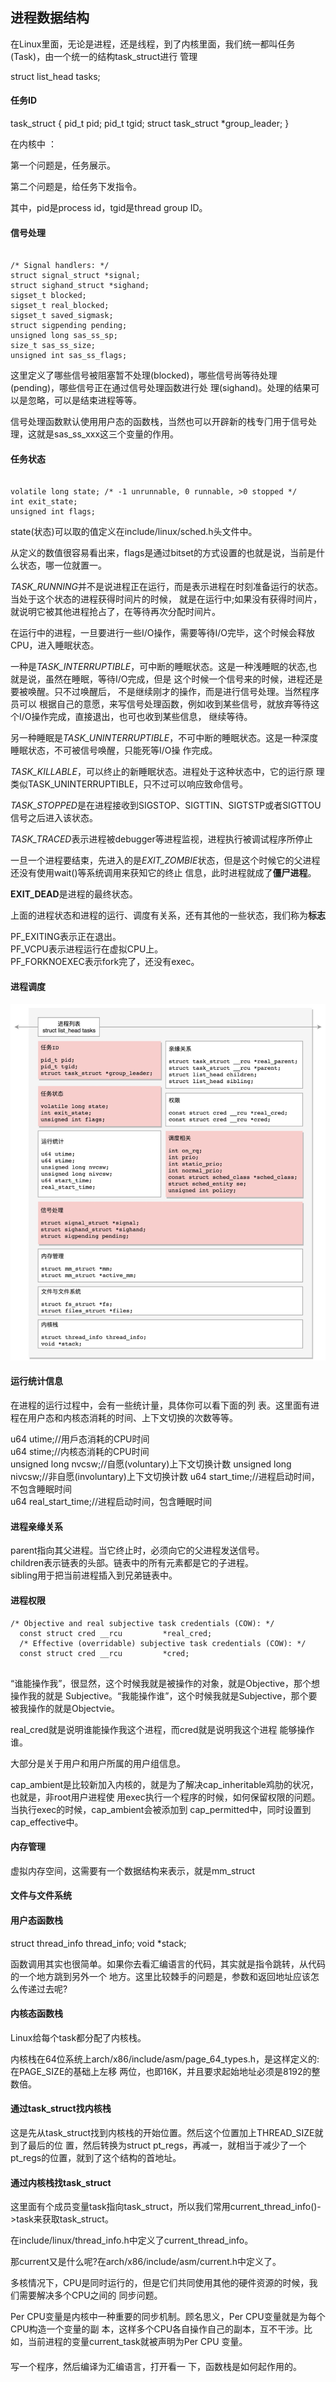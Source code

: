 ## 进程数据结构

在Linux里面，无论是进程，还是线程，到了内核里面，我们统一都叫任务(Task)，由一个统一的结构task_struct进行 管理    

struct list_head tasks;  

#### 任务ID 

task_struct {
    pid_t pid;
    pid_t tgid;
    struct task_struct *group_leader;
}


在内核中  ：

第一个问题是，任务展示。  

第二个问题是，给任务下发指令。  

其中，pid是process id，tgid是thread group ID。   


####  信号处理  

```` 

/* Signal handlers: */
struct signal_struct *signal; 
struct sighand_struct *sighand; 
sigset_t blocked;
sigset_t real_blocked; 
sigset_t saved_sigmask;
struct sigpending pending; 
unsigned long sas_ss_sp; 
size_t sas_ss_size;
unsigned int sas_ss_flags;

````

这里定义了哪些信号被阻塞暂不处理(blocked)，哪些信号尚等待处理(pending)，哪些信号正在通过信号处理函数进行处 理(sighand)。处理的结果可以是忽略，可以是结束进程等等。

信号处理函数默认使用用户态的函数栈，当然也可以开辟新的栈专⻔用于信号处理，这就是sas_ss_xxx这三个变量的作用。  


#### 任务状态 

```  

volatile long state; /* -1 unrunnable, 0 runnable, >0 stopped */ 
int exit_state;
unsigned int flags;

```


state(状态)可以取的值定义在include/linux/sched.h头文件中。   

从定义的数值很容易看出来，flags是通过bitset的方式设置的也就是说，当前是什么状态，哪一位就置一。   


*TASK_RUNNING*并不是说进程正在运行，而是表示进程在时刻准备运行的状态。当处于这个状态的进程获得时间片的时候， 就是在运行中;如果没有获得时间片，就说明它被其他进程抢占了，在等待再次分配时间片。  

在运行中的进程，一旦要进行一些I/O操作，需要等待I/O完毕，这个时候会释放CPU，进入睡眠状态。  

一种是*TASK_INTERRUPTIBLE*，可中断的睡眠状态。这是一种浅睡眠的状态,也就是说，虽然在睡眠，等待I/O完成，但是 这个时候一个信号来的时候，进程还是要被唤醒。只不过唤醒后，
不是继续刚才的操作，而是进行信号处理。当然程序员可以 根据自己的意愿，来写信号处理函数，例如收到某些信号，就放弃等待这个I/O操作完成，直接退出，也可也收到某些信息， 继续等待。     


另一种睡眠是*TASK_UNINTERRUPTIBLE*，不可中断的睡眠状态。这是一种深度睡眠状态，不可被信号唤醒，只能死等I/O操 作完成。    


_TASK_KILLABLE_，可以终止的新睡眠状态。进程处于这种状态中，它的运行原 理类似TASK_UNINTERRUPTIBLE，只不过可以响应致命信号。  


*TASK_STOPPED*是在进程接收到SIGSTOP、SIGTTIN、SIGTSTP或者SIGTTOU信号之后进入该状态。  

*TASK_TRACED*表示进程被debugger等进程监视，进程执行被调试程序所停止  

一旦一个进程要结束，先进入的是*EXIT_ZOMBIE*状态，但是这个时候它的父进程还没有使用wait()等系统调用来获知它的终止 信息，此时进程就成了**僵尸进程**。 


**EXIT_DEAD**是进程的最终状态。

上面的进程状态和进程的运行、调度有关系，还有其他的一些状态，我们称为**标志**   

PF_EXITING表示正在退出。  
PF_VCPU表示进程运行在虚拟CPU上。  
PF_FORKNOEXEC表示fork完了，还没有exec。  

####  进程调度  


![](./img/04-01.png)   



####  运行统计信息

在进程的运行过程中，会有一些统计量，具体你可以看下面的列
表。这里面有进程在用户态和内核态消耗的时间、上下文切换的次数等等。  
 
u64 utime;//用戶态消耗的CPU时间  
u64 stime;//内核态消耗的CPU时间  
unsigned long nvcsw;//自愿(voluntary)上下文切换计数 unsigned long nivcsw;//非自愿(involuntary)上下文切换计数 u64 start_time;//进程启动时间，不包含睡眠时间  
u64 real_start_time;//进程启动时间，包含睡眠时间   




####  进程亲缘关系    


 parent指向其父进程。当它终止时，必须向它的父进程发送信号。   
 children表示链表的头部。链表中的所有元素都是它的子进程。     
 sibling用于把当前进程插入到兄弟链表中。   
 
 
####  进程权限  

``` 
/* Objective and real subjective task credentials (COW): */
  const struct cred __rcu         *real_cred;
  /* Effective (overridable) subjective task credentials (COW): */
  const struct cred __rcu         *cred;
 

```

“谁能操作我”，很显然，这个时候我就是被操作的对象，就是Objective，那个想操作我的就是 Subjective。“我能操作谁”，这个时候我就是Subjective，那个要被我操作的就是Objectvie。  
 
real_cred就是说明谁能操作我这个进程，而cred就是说明我这个进程 能够操作谁。   

大部分是关于用户和用户所属的用户组信息。  
  
cap_ambient是比较新加入内核的，就是为了解决cap_inheritable鸡肋的状况，也就是，非root用户进程使 用exec执行一个程序的时候，如何保留权限的问题。当执行exec的时候，cap_ambient会被添加到 cap_permitted中，同时设置到cap_effective中。
  
  
####   内存管理  

虚拟内存空间，这需要有一个数据结构来表示，就是mm_struct  


####  文件与文件系统 


####  用户态函数栈

struct thread_info  thread_info;
  void  *stack;
  
函数调用其实也很简单。如果你去看汇编语言的代码，其实就是指令跳转，从代码的一个地方跳到另外一个
地方。这里比较棘手的问题是，参数和返回地址应该怎么传递过去呢?  



#### 内核态函数栈
Linux给每个task都分配了内核栈。    

内核栈在64位系统上arch/x86/include/asm/page_64_types.h，是这样定义的:在PAGE_SIZE的基础上左移 两位，也即16K，并且要求起始地址必须是8192的整数倍。



####  通过task_struct找内核栈 

这是先从task_struct找到内核栈的开始位置。然后这个位置加上THREAD_SIZE就到了最后的位 置，然后转换为struct pt_regs，再减一，就相当于减少了一个pt_regs的位置，就到了这个结构的首地址。  


#### 通过内核栈找task_struct 


这里面有个成员变量task指向task_struct，所以我们常用current_thread_info()->task来获取task_struct。  

在include/linux/thread_info.h中定义了current_thread_info。 


那current又是什么呢?在arch/x86/include/asm/current.h中定义了。 


多核情况下，CPU是同时运行的，但是它们共同使用其他的硬件资源的时候，我们需要解决多个CPU之间的 同步问题。  

Per CPU变量是内核中一种重要的同步机制。顾名思义，Per CPU变量就是为每个CPU构造一个变量的副 本，这样多个CPU各自操作自己的副本，互不干涉。比如，当前进程的变量current_task就被声明为Per CPU 变量。



####

写一个程序，然后编译为汇编语言，打开看一
下，函数栈是如何起作用的。





































